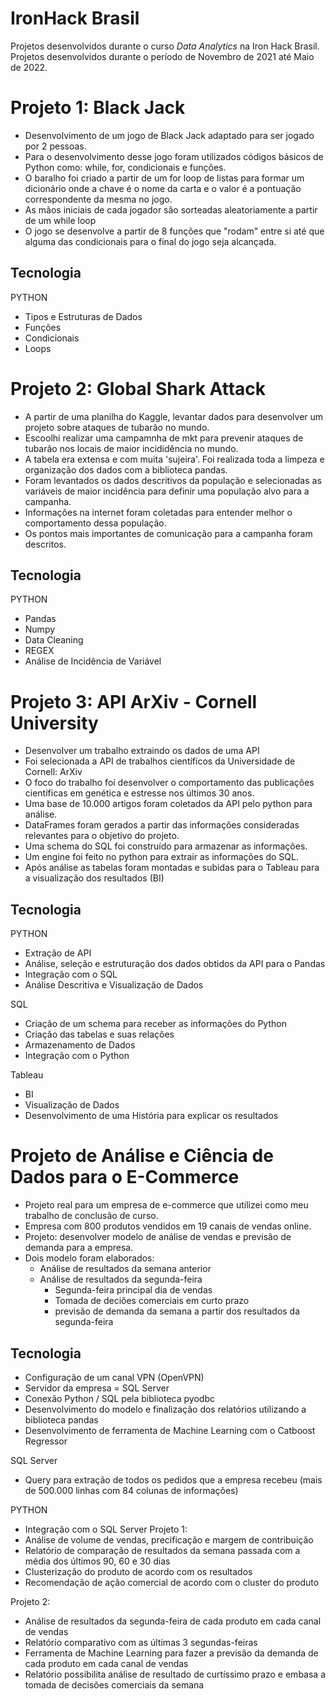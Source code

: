 # IronHack Brasil
Projetos desenvolvidos durante o curso _Data Analytics_ na Iron Hack Brasil.
Projetos desenvolvidos durante o período de Novembro de 2021 até Maio de 2022.

# Projeto 1: Black Jack
  - Desenvolvimento de um jogo de Black Jack adaptado para ser jogado por 2 pessoas.
  - Para o desenvolvimento desse jogo foram utilizados códigos básicos de Python como: while, for, condicionais e funções.
  - O baralho foi criado a partir de um for loop de listas para formar um dicionário onde a chave é o nome da carta e o valor é a pontuação correspondente da mesma no jogo.
  - As mãos iniciais de cada jogador são sorteadas aleatoriamente a partir de um while loop
  - O jogo se desenvolve a partir de 8 funções que "rodam" entre si até que alguma das condicionais para o final do jogo seja alcançada.

## Tecnologia
PYTHON
  - Tipos e Estruturas de Dados
  - Funções
  - Condicionais
  - Loops

# Projeto 2: Global Shark Attack

  - A partir de uma planilha do Kaggle, levantar dados para desenvolver um projeto sobre ataques de tubarão no mundo.
  - Escoolhi realizar uma campamnha de mkt para prevenir ataques de tubarão nos locais de maior incididência no mundo.
  - A tabela era extensa e com muita 'sujeira'. Foi realizada toda a limpeza e organização dos dados com a biblioteca pandas.
  - Foram levantados os dados descritivos da população e selecionadas as variáveis de maior incidência para definir uma população alvo para a campanha.
  - Informações na internet foram coletadas para entender melhor o comportamento dessa população.
  - Os pontos mais importantes de comunicação para a campanha foram descritos.

## Tecnologia
PYTHON
  - Pandas
  - Numpy
  - Data Cleaning
  - REGEX
  - Análise de Incidência de Variável

# Projeto 3: API ArXiv - Cornell University

  - Desenvolver um trabalho extraindo os dados de uma API
  - Foi selecionada a API de trabalhos científicos da Universidade de Cornell: ArXiv
  - O foco do trabalho foi desenvolver o comportamento das publicações científicas em genética e estresse nos últimos 30 anos.
  - Uma base de 10.000 artigos foram coletados da API pelo python para análise.
  - DataFrames foram gerados a partir das informações consideradas relevantes para o objetivo do projeto.
  - Uma schema do SQL foi construído para armazenar as informações.
  - Um engine foi feito no python para extrair as informações do SQL.
  - Após análise as tabelas foram montadas e subidas para o Tableau para a visualização dos resultados (BI)

## Tecnologia
PYTHON
  - Extração de API
  - Análise, seleção e estruturação dos dados obtidos da API para o Pandas
  - Integração com o SQL
  - Análise Descritiva e Visualização de Dados

SQL
  - Criação de um schema para receber as informações do Python
  - Criação das tabelas e suas relações
  - Armazenamento de Dados
  - Integração com o Python

Tableau
  - BI
  - Visualização de Dados
  - Desenvolvimento de uma História para explicar os resultados

# Projeto de Análise e Ciência de Dados para o E-Commerce
  - Projeto real para um empresa de e-commerce que utilizei como meu trabalho de conclusão de curso.
  - Empresa com 800 produtos vendidos em 19 canais de vendas online. 
  - Projeto: desenvolver modelo de análise de vendas e previsão de demanda para a empresa.
  - Dois modelo foram elaborados:
    - Análise de resultados da semana anterior
    - Análise de resultados da segunda-feira
      - Segunda-feira principal dia de vendas
      - Tomada de deciões comerciais em curto prazo
      - previsão de demanda da semana a partir dos resultados da segunda-feira
  
 ## Tecnologia
 - Configuração de um canal VPN (OpenVPN)
 - Servidor da empresa = SQL Server
 - Conexão Python / SQL pela biblioteca pyodbc
 - Desenvolvimento do modelo e finalização dos relatórios utilizando a biblioteca pandas
 - Desenvolvimento de ferramenta de Machine Learning com o Catboost Regressor
 
 SQL Server
 - Query para extração de todos os pedidos que a empresa recebeu (mais de 500.000 linhas com 84 colunas de informações)
 
 PYTHON
 - Integração com o SQL Server
 Projeto 1:
 - Análise de volume de vendas, precificação e margem de contribuição
 - Relatório de comparação de resultados da semana passada com a média dos últimos 90, 60 e 30 dias
 - Clusterização do produto de acordo com os resultados
 - Recomendação de ação comercial de acordo com o cluster do produto
 
 Projeto 2:
 - Análise de resultados da segunda-feira de cada produto em cada canal de vendas
 - Relatório comparativo com as últimas 3 segundas-feiras
 - Ferramenta de Machine Learning para fazer a previsão da demanda de cada produto em cada canal de vendas
 - Relatório possibilita análise de resultado de curtíssimo prazo e embasa a tomada de decisões comerciais da semana
